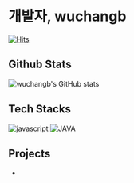 # 개발자, wuchangb
[![Hits](https://hits.seeyoufarm.com/api/count/incr/badge.svg?url=https%3A%2F%2Fgithub.com%2Fwuchangb&count_bg=%2379C83D&title_bg=%23555555&icon=&icon_color=%23E7E7E7&title=hits&edge_flat=false)](https://hits.seeyoufarm.com)


## Github Stats
![wuchangb's GitHub stats](https://github-readme-stats.vercel.app/api?username=wuchangb)

## Tech Stacks
![javascript](https://img.shields.io/badge/JavaScript-323330?style=for-the-badge&logo=javascript&logoColor=F7DF1E)
![JAVA](https://img.shields.io/badge/JAVA-007396?style=for-the-badge&logo=java&logoColor=white)
![]()
![]()
![]()
![]()
![]()
![]()
![]()
![]()
## Projects
* **[]()**

